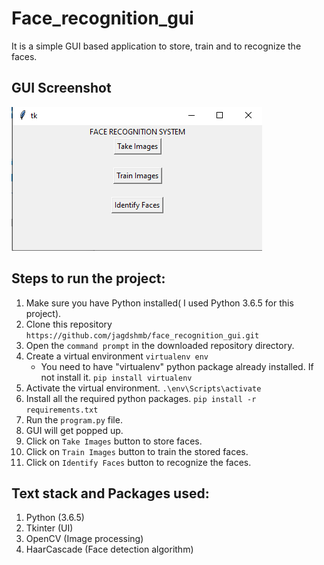 # Face_recognition_gui
It is a simple GUI based application to store, train and to recognize the faces.

## GUI Screenshot
![GUI screenshot](./screenshot.PNG)

## Steps to run the project:
1. Make sure you have Python installed( I used Python 3.6.5 for this project).
2. Clone this repository `https://github.com/jagdshmb/face_recognition_gui.git`
3. Open the `command prompt` in the downloaded repository directory.
4. Create a virtual environment `virtualenv env`
     - You need to have "virtualenv" python package already installed. If not install it. `pip install virtualenv`
5. Activate the virtual environment. `.\env\Scripts\activate`
6. Install all the required python packages. `pip install -r requirements.txt`
7. Run the `program.py` file.
8. GUI will get popped up.
9. Click on `Take Images` button to store faces.
10. Click on `Train Images` button to train the stored faces.
11. Click on `Identify Faces` button to recognize the faces.

## Text stack and Packages used:
1. Python (3.6.5)
2. Tkinter (UI)
3. OpenCV (Image processing)
4. HaarCascade (Face detection algorithm)
